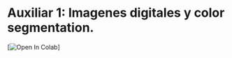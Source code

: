 # Auxiliar 1: Imagenes digitales y color segmentation. 
[![Open In Colab](https://colab.research.google.com/drive/1DCnOYnvUOuhGpC_vkF_njL2Lw6IY_Hx-)]
